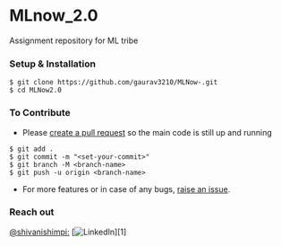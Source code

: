 # MLnow_2.0
Assignment repository for ML tribe


### Setup & Installation

```
$ git clone https://github.com/gaurav3210/MLNow-.git
$ cd MLNow2.0
```

### To Contribute

- Please [create a pull request](https://github.com/gaurav3210/MLNow2.0/pulls) so the main code is still up and running

```
$ git add .
$ git commit -m "<set-your-commit>"
$ git branch -M <branch-name>
$ git push -u origin <branch-name>
```

- For more features or in case of any bugs, [raise an issue](https://github.com/gaurav3210/MLNow2.0/issues).


### Reach out

[@shivanishimpi:](https://github.com/gaurav3210)
[![LinkedIn][1.1]][1]

[1.1]: https://user-images.githubusercontent.com/26264600/88994287-99226500-d31a-11ea-9a80-a91afd654777.png


[2]: https://www.linkedin.com/in/gauravsrivastava321/
